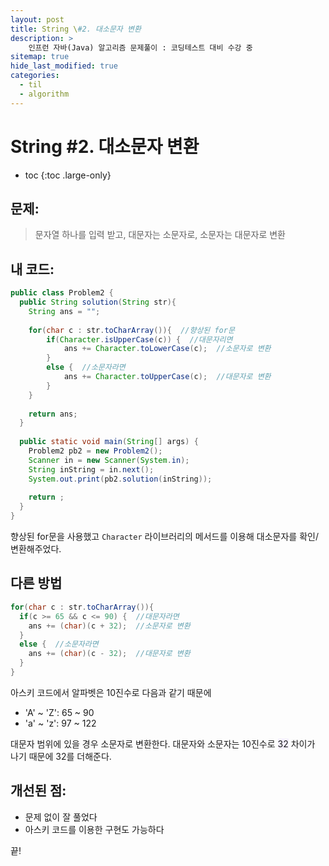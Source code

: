 ```yaml
---
layout: post
title: String \#2. 대소문자 변환
description: >
    인프런 자바(Java) 알고리즘 문제풀이 : 코딩테스트 대비 수강 중
sitemap: true
hide_last_modified: true
categories:
  - til
  - algorithm
---
```


# String \#2. 대소문자 변환

* toc
{:toc .large-only}

## 문제: 

>문자열 하나를 입력 받고, 대문자는 소문자로, 소문자는 대문자로 변환

## 내 코드:

```java
public class Problem2 {
  public String solution(String str){
    String ans = "";
    
    for(char c : str.toCharArray()){  //향상된 for문
    	if(Character.isUpperCase(c)) {  //대문자리면
    		ans += Character.toLowerCase(c);  //소문자로 변환
    	}
    	else {  //소문자라면
    		ans += Character.toUpperCase(c);  //대문자로 변환
    	}
    }
	    
	return ans;
  }
  
  public static void main(String[] args) {
    Problem2 pb2 = new Problem2();
    Scanner in = new Scanner(System.in);
    String inString = in.next();
    System.out.print(pb2.solution(inString));
      
    return ;
  }
}
```
향상된 for문을 사용했고 `Character` 라이브러리의 메서드를 이용해 대소문자를 확인/변환해주었다.

## 다른 방법

```java
for(char c : str.toCharArray()){
  if(c >= 65 && c <= 90) {  //대문자라면
    ans += (char)(c + 32);  //소문자로 변환
  }
  else {  //소문자라면
    ans += (char)(c - 32);  //대문자로 변환
  }
}
```
아스키 코드에서 알파벳은 10진수로 다음과 같기 때문에 

- 'A' ~ 'Z': 65 ~ 90
- 'a' ~ 'z': 97 ~ 122

대문자 범위에 있을 경우 소문자로 변환한다. 대문자와 소문자는 10진수로 <span style='background-color: #f5f0ff'>32</span> 차이가 나기 때문에 32를 더해준다.

## 개선된 점:
- 문제 없이 잘 풀었다
- 아스키 코드를 이용한 구현도 가능하다


끝!